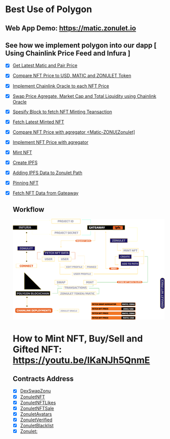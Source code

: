 # Best Use of Polygon
## Web App Demo: https://matic.zonulet.io


## See how we implement polygon into our dapp [ Using Chainlink Price Feed and Infura ]
- [x] [Get Latest Matic and Pair Price](https://github.com/Agin-DropDisco/ETH-DENVER-HACK-2023/tree/main/CHAINLINK/connect-the-world-with-chainlink/client/src/components/nft-detail/nft-detail.js#L300-L304)
- [x] [Compare NFT Price to USD, MATIC and ZONULET Token](https://github.com/Agin-DropDisco/ETH-DENVER-HACK-2023/tree/main/CHAINLINK/connect-the-world-with-chainlink/client/src/components/nft-detail/nft-detail.js#L377-L379)
- [x] [Implement Chainlink Oracle to each NFT Price](https://github.com/Agin-DropDisco/ETH-DENVER-HACK-2023/tree/main/CHAINLINK/connect-the-world-with-chainlink/client/src/components/nft-detail/nft-detail.js#L1034-L1040)
- [x] [Swap Price Agregate, Market Cap and Total Liquidity using Chainlink Oracle](https://github.com/Agin-DropDisco/ETH-DENVER-HACK-2023/tree/main/CHAINLINK/connect-the-world-with-chainlink/client/src/components/landing/landing.js#L571-L585)
- [x] [Spesify Block to fetch NFT Minting Teansaction](https://github.com/Agin-DropDisco/ETH-DENVER-HACK-2023/tree/main/POLYGON/Best-Use-of-Polygon/client/src/components/explore/exploreall.js#L362-L370)
- [x] [Fetch Latest Minted NFT](https://github.com/Agin-DropDisco/ETH-DENVER-HACK-2023/tree/main/POLYGON/Best-Use-of-Polygon/client/src/components/explore/exploreall.js#L442-L473)
- [x] [Compare NFT Price with agregator <Matic-USD> <Matic-ZONU[Zonulet] <ZONU-USD>](https://github.com/Agin-DropDisco/ETH-DENVER-HACK-2023/tree/main/POLYGON/Best-Use-of-Polygon/client/src/components/nft-detail/nft-detail.js#L296-L304)
- [x] [Implement NFT Price with agregator](https://github.com/Agin-DropDisco/ETH-DENVER-HACK-2023/tree/main/POLYGON/Best-Use-of-Polygon/client/src/components/nft-detail/nft-detail.js#L1004-L1040)
- [x] [Mint NFT](https://github.com/Agin-DropDisco/ETH-DENVER-HACK-2023/tree/main/INFURA/Best-Use-of-Infura-NFT-API/client/src/components/mint/mint.js#L754)
- [x] [Create IPFS](https://github.com/Agin-DropDisco/ETH-DENVER-HACK-2023/tree/main/INFURA/Best-Use-of-Infura-NFT-API/client/src/components/mint/mint.js#L762)
- [x] [Adding IPFS Data to Zonulet Path](https://github.com/Agin-DropDisco/ETH-DENVER-HACK-2023/tree/main/INFURA/Best-Use-of-Infura-NFT-API/client/src/components/mint/mint.js#L834)
- [x] [Pinning NFT](https://github.com/Agin-DropDisco/ETH-DENVER-HACK-2023/tree/main/INFURA/Best-Use-of-Infura-NFT-API/client/src/components/mint/mint.js#L853)
- [x] [Fetch NFT Data from Gateaway](https://github.com/Agin-DropDisco/ETH-DENVER-HACK-2023/tree/main/INFURA/Best-Use-of-Infura-NFT-API/client/src/components/explore/exploreall.js#L778)
  
  ## Workflow
  <p align="center">
    <img src="./polygon_flow.png" />
    
  </p>

  
  # How to Mint NFT, Buy/Sell and Gifted NFT: https://youtu.be/lKaNJh5QnmE

  
  ## Contracts Address
  - [x] [DexSwapZonu](https://mumbai.polygonscan.com/address/0xb054102df5c8b66d8b7f58344964f86e9e2d3e00)
  - [x] [ZonuletNFT](https://mumbai.polygonscan.com/address/0xF136607Ed9766507c2D99EbB2Abf0d7C773e3f2f)
  - [x] [ZonuletNFTLikes](https://mumbai.polygonscan.com/address/0x3444064BA645B8a061DCD47c28C0Fd3c506eb13B) 
  - [x] [ZonuletNFTSale](https://mumbai.polygonscan.com/address/0xaF27687753694b9944c0AD08A800683C6FE7bEec)  
  - [x] [ZonuletAvatars](https://mumbai.polygonscan.com/address/0x40D6Ed2986Ce7748Ab2F272f4AAa082Fee7F199F)    
  - [x] [ZonuletVerified](https://mumbai.polygonscan.com/address/0x4d2CEc6be0D0e69f56b1B7E4DEe17585549CB9F1)   
  - [x] [ZonuletBlacklist](https://mumbai.polygonscan.com/address/0x57b6eF1d9b57271De7430c8d5d36fc26941094D0)   
  - [x] [Zonulet:](https://mumbai.polygonscan.com/address/0x216eD590Cb7Ec3417CAb82699ae493522fECf580)    

